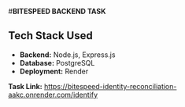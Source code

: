 #**BITESPEED BACKEND TASK**

## **Tech Stack Used**
- **Backend:** Node.js, Express.js  
- **Database:** PostgreSQL  
- **Deployment:** Render


**Task Link:** https://bitespeed-identity-reconciliation-aakc.onrender.com/identify
